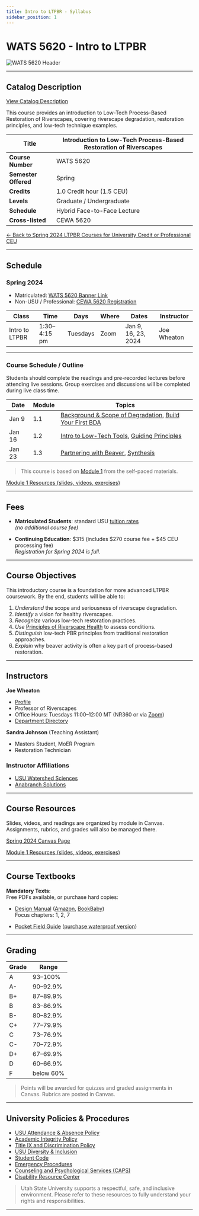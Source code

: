 ```yaml
---
title: Intro to LTPBR - Syllabus
sidebar_position: 1
---
```


# WATS 5620 - Intro to LTPBR

![WATS 5620 Header](/img/courses/WATS-5620_header_C.png)

---

## Catalog Description

[View Catalog Description](https://catalog.usu.edu/content.php?filter%5B27%5D=WATS&filter%5B29%5D=5620&filter%5Bcourse_type%5D=-1&filter%5Bkeyword%5D=&filter%5B32%5D=1&filter%5Bcpage%5D=1&cur_cat_oid=12&expand=&navoid=3068&search_database=Filter#acalog_template_course_filter)

This course provides an introduction to Low-Tech Process-Based Restoration of Riverscapes, covering riverscape degradation, restoration principles, and low-tech technique examples.

| **Title** | Introduction to Low-Tech Process-Based Restoration of Riverscapes |
|-----------|-------------------------------------------------------------------|
| **Course Number** | WATS 5620 |
| **Semester Offered** | Spring |
| **Credits** | 1.0 Credit hour (1.5 CEU) |
| **Levels** | Graduate / Undergraduate |
| **Schedule** | Hybrid Face-to-Face Lecture |
| **Cross-listed** | CEWA 5620 |

[← Back to Spring 2024 LTPBR Courses for University Credit or Professional CEU](/workshops/2024/USU/)

---

## Schedule

### Spring 2024

- Matriculated: [WATS 5620 Banner Link](https://ss.banner.usu.edu/StudentRegistrationSsb/ssb/classSearch/classSearch)  
- Non-USU / Professional: [CEWA 5620 Registration](https://cpe.usu.edu/search/publicCourseSearchDetails.do?method=load&courseId=1015426)

| Class | Time | Days | Where | Dates | Instructor |
|-------|------|------|-------|-------|------------|
| Intro to LTPBR | 1:30–4:15 pm | Tuesdays | Zoom | Jan 9, 16, 23, 2024 | Joe Wheaton |

---

### Course Schedule / Outline

Students should complete the readings and pre-recorded lectures before attending live sessions. Group exercises and discussions will be completed during live class time.

| Date | Module | Topics |
|------|--------|--------|
| Jan 9 | 1.1 | [Background & Scope of Degradation](http://lowtechpbr.restoration.usu.edu/workshops/2020/SGI/Modules/module1#b-background--why-were-here), [Build Your First BDA](http://lowtechpbr.restoration.usu.edu/workshops/2020/SGI/Modules/module1#f-what-you-came-for---your-first-bda) |
| Jan 16 | 1.2 | [Intro to Low-Tech Tools](http://lowtechpbr.restoration.usu.edu/workshops/2020/SGI/Modules/module1#g-broad-umbrella-of-low-tech-restoration), [Guiding Principles](http://lowtechpbr.restoration.usu.edu/workshops/2020/SGI/Modules/module1#j-principles) |
| Jan 23 | 1.3 | [Partnering with Beaver](http://lowtechpbr.restoration.usu.edu/workshops/2020/SGI/Modules/module1#k-beaver-history--biology), [Synthesis](http://lowtechpbr.restoration.usu.edu/workshops/2020/SGI/Modules/module1#n-wrap-up-and-preview-of-remaining-modules) |

> This course is based on [Module 1](/workshops/2020/SGI/Modules/module1) from the self-paced materials.

[Module 1 Resources (slides, videos, exercises)](/workshops/2020/SGI/Modules/module1)

---

## Fees

- **Matriculated Students**: standard USU [tuition rates](https://www.usu.edu/registrar/registration/payment/)  
  *(no additional course fee)*

- **Continuing Education**: $315 (includes $270 course fee + $45 CEU processing fee)  
  *Registration for Spring 2024 is full.*

---

## Course Objectives

This introductory course is a foundation for more advanced LTPBR coursework. By the end, students will be able to:

1. *Understand* the scope and seriousness of riverscape degradation.  
2. *Identify* a vision for healthy riverscapes.  
3. *Recognize* various low-tech restoration practices.  
4. *Use* [Principles of Riverscape Health](http://lowtechpbr.restoration.usu.edu/manual/chap02/) to assess conditions.  
5. *Distinguish* low-tech PBR principles from traditional restoration approaches.  
6. *Explain* why beaver activity is often a key part of process-based restoration.

---

## Instructors

**Joe Wheaton**  
- [Profile](http://joewheaton.org)  
- Professor of Riverscapes  
- Office Hours: Tuesdays 11:00–12:00 MT (NR360 or via [Zoom](https://usu-edu.zoom.us/j/83341579485?pwd=NVhTL01YNjJzRW1xTmRLbmxYS2hZUT09&from=addon))  
- [Department Directory](https://qcnr.usu.edu/directory/wats/faculty/wheaton-joseph)

**Sandra Johnson** (Teaching Assistant)  
- Masters Student, MoER Program  
- Restoration Technician

### Instructor Affiliations

- [USU Watershed Sciences](https://qcnr.usu.edu/wats/index)  
- [Anabranch Solutions](https://www.anabranchsolutions.com/)

---

## Course Resources

Slides, videos, and readings are organized by module in Canvas. Assignments, rubrics, and grades will also be managed there.

[Spring 2024 Canvas Page](https://usu.instructure.com/courses/754452)

[Module 1 Resources (slides, videos, exercises)](/workshops/2020/SGI/Modules/module1)

---

## Course Textbooks

**Mandatory Texts**:  
Free PDFs available, or purchase hard copies:

- [Design Manual](/manual) ([Amazon](https://www.amazon.com/Low-Tech-Process-Based-Restoration-Riverscapes-Design/dp/1543972993), [BookBaby](https://store.bookbaby.com/bookshop/book/index.aspx?bookURL=Low-Tech-Process-Based-Restoration-of-Riverscapes))  
  Focus chapters: 1, 2, 7

- [Pocket Field Guide](/resources/pocket) ([purchase waterproof version](http://www.anabranchsolutions.com/store/p7/pocketguide.html))

---

## Grading

| Grade | Range |
|-------|-------|
| A | 93–100% |
| A- | 90–92.9% |
| B+ | 87–89.9% |
| B | 83–86.9% |
| B- | 80–82.9% |
| C+ | 77–79.9% |
| C | 73–76.9% |
| C- | 70–72.9% |
| D+ | 67–69.9% |
| D | 60–66.9% |
| F | below 60% |

> Points will be awarded for quizzes and graded assignments in Canvas. Rubrics are posted in Canvas.

---

## University Policies & Procedures

- [USU Attendance & Absence Policy](https://catalog.usu.edu/content.php?catoid=12&navoid=3160)  
- [Academic Integrity Policy](https://studentconduct.usu.edu/studentcode/article6)  
- [Title IX and Discrimination Policy](https://equity.usu.edu/)  
- [USU Diversity & Inclusion](https://www.usu.edu/provost/diversity)  
- [Student Code](https://studentconduct.usu.edu/studentcode)  
- [Emergency Procedures](https://www.usu.edu/emergency)  
- [Counseling and Psychological Services (CAPS)](https://counseling.usu.edu/)  
- [Disability Resource Center](http://www.usu.edu/drc/)

> Utah State University supports a respectful, safe, and inclusive environment. Please refer to these resources to fully understand your rights and responsibilities.

---

